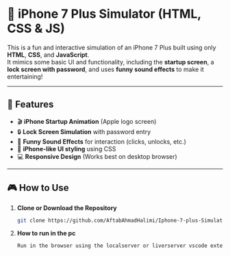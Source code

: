 # 📱 iPhone 7 Plus Simulator (HTML, CSS & JS)

This is a fun and interactive simulation of an iPhone 7 Plus built using only **HTML**, **CSS**, and **JavaScript**.  
It mimics some basic UI and functionality, including the **startup screen**, a **lock screen with password**, and uses **funny sound effects** to make it entertaining!

---

## 🌟 Features

- 🎬 **iPhone Startup Animation** (Apple logo screen)
- 🔒 **Lock Screen Simulation** with password entry
- 🤣 **Funny Sound Effects** for interaction (clicks, unlocks, etc.)
- 📱 **iPhone-like UI styling** using CSS
- 💻 **Responsive Design** (Works best on desktop browser)

---

## 🎮 How to Use

1. **Clone or Download the Repository**
   ```bash
   git clone https://github.com/AftabAhmadHalimi/Iphone-7-plus-Simulation-using-html-css-and-js.git

2. **How to run in the pc**
   ```bash
   Run in the browser using the localserver or liverserver vscode extension
